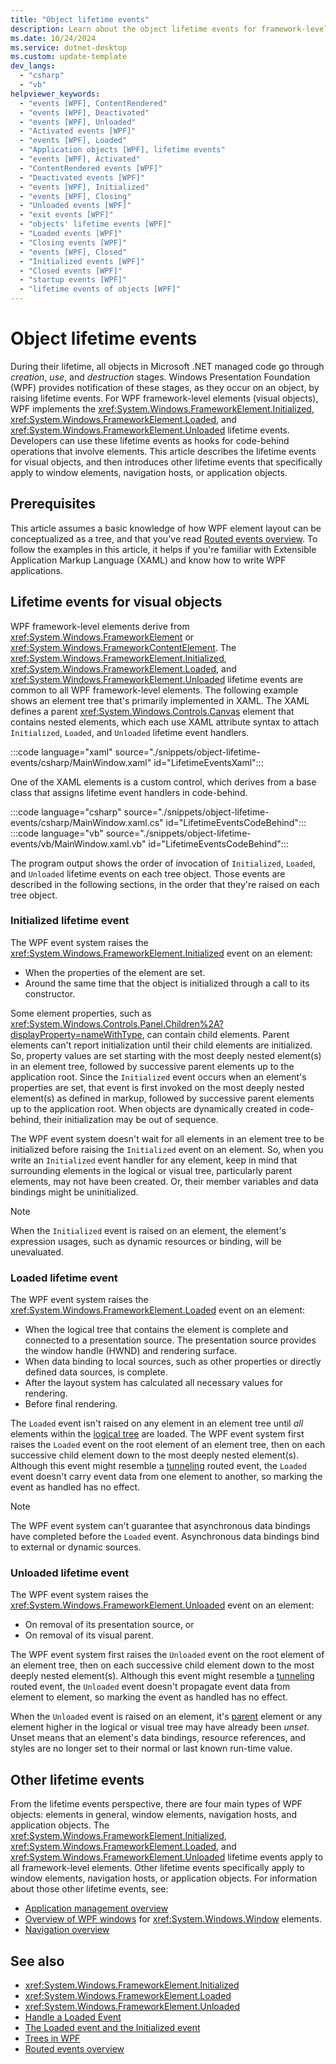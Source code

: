 ```yaml
---
title: "Object lifetime events"
description: Learn about the object lifetime events for framework-level elements in Windows Presentation Foundation (WPF).
ms.date: 10/24/2024
ms.service: dotnet-desktop
ms.custom: update-template
dev_langs:
  - "csharp"
  - "vb"
helpviewer_keywords:
  - "events [WPF], ContentRendered"
  - "events [WPF], Deactivated"
  - "events [WPF], Unloaded"
  - "Activated events [WPF]"
  - "events [WPF], Loaded"
  - "Application objects [WPF], lifetime events"
  - "events [WPF], Activated"
  - "ContentRendered events [WPF]"
  - "Deactivated events [WPF]"
  - "events [WPF], Initialized"
  - "events [WPF], Closing"
  - "Unloaded events [WPF]"
  - "exit events [WPF]"
  - "objects' lifetime events [WPF]"
  - "Loaded events [WPF]"
  - "Closing events [WPF]"
  - "events [WPF], Closed"
  - "Initialized events [WPF]"
  - "Closed events [WPF]"
  - "startup events [WPF]"
  - "lifetime events of objects [WPF]"
---
```

<!-- The acrolinx score was 96 on 03/31/2022-->

# Object lifetime events

During their lifetime, all objects in Microsoft .NET managed code go through _creation_, _use_, and _destruction_ stages. Windows Presentation Foundation (WPF) provides notification of these stages, as they occur on an object, by raising lifetime events. For WPF framework-level elements (visual objects), WPF implements the <xref:System.Windows.FrameworkElement.Initialized>, <xref:System.Windows.FrameworkElement.Loaded>, and <xref:System.Windows.FrameworkElement.Unloaded> lifetime events. Developers can use these lifetime events as hooks for code-behind operations that involve elements. This article describes the lifetime events for visual objects, and then introduces other lifetime events that specifically apply to window elements, navigation hosts, or application objects.

## Prerequisites

This article assumes a basic knowledge of how WPF element layout can be conceptualized as a tree, and that you've read [Routed events overview](routed-events-overview.md). To follow the examples in this article, it helps if you're familiar with Extensible Application Markup Language (XAML) and know how to write WPF applications.

## Lifetime events for visual objects

WPF framework-level elements derive from <xref:System.Windows.FrameworkElement> or <xref:System.Windows.FrameworkContentElement>. The <xref:System.Windows.FrameworkElement.Initialized>, <xref:System.Windows.FrameworkElement.Loaded>, and <xref:System.Windows.FrameworkElement.Unloaded> lifetime events are common to all WPF framework-level elements. The following example shows an element tree that's primarily implemented in XAML. The XAML defines a parent <xref:System.Windows.Controls.Canvas> element that contains nested elements, which each use XAML attribute syntax to attach `Initialized`, `Loaded`, and `Unloaded` lifetime event handlers.

:::code language="xaml" source="./snippets/object-lifetime-events/csharp/MainWindow.xaml" id="LifetimeEventsXaml":::

One of the XAML elements is a custom control, which derives from a base class that assigns lifetime event handlers in code-behind.

:::code language="csharp" source="./snippets/object-lifetime-events/csharp/MainWindow.xaml.cs" id="LifetimeEventsCodeBehind":::
:::code language="vb" source="./snippets/object-lifetime-events/vb/MainWindow.xaml.vb" id="LifetimeEventsCodeBehind":::
  
The program output shows the order of invocation of `Initialized`, `Loaded`, and `Unloaded` lifetime events on each tree object. Those events are described in the following sections, in the order that they're raised on each tree object.

### Initialized lifetime event

The WPF event system raises the <xref:System.Windows.FrameworkElement.Initialized> event on an element:

- When the properties of the element are set.
- Around the same time that the object is initialized through a call to its constructor.

Some element properties, such as <xref:System.Windows.Controls.Panel.Children%2A?displayProperty=nameWithType>, can contain child elements. Parent elements can't report initialization until their child elements are initialized. So, property values are set starting with the most deeply nested element(s) in an element tree, followed by successive parent elements up to the application root. Since the `Initialized` event occurs when an element's properties are set, that event is first invoked on the most deeply nested element(s) as defined in markup, followed by successive parent elements up to the application root. When objects are dynamically created in code-behind, their initialization may be out of sequence.

The WPF event system doesn't wait for all elements in an element tree to be initialized before raising the `Initialized` event on an element. So, when you write an `Initialized` event handler for any element, keep in mind that surrounding elements in the logical or visual tree, particularly parent elements, may not have been created. Or, their member variables and data bindings might be uninitialized.

> [!NOTE]
> When the `Initialized` event is raised on an element, the element's expression usages, such as dynamic resources or binding, will be unevaluated.

### Loaded lifetime event

The WPF event system raises the <xref:System.Windows.FrameworkElement.Loaded> event on an element:

- When the logical tree that contains the element is complete and connected to a presentation source. The presentation source provides the window handle (HWND) and rendering surface.
- When data binding to local sources, such as other properties or directly defined data sources, is complete.
- After the layout system has calculated all necessary values for rendering.
- Before final rendering.

The `Loaded` event isn't raised on any element in an element tree until _all_ elements within the [logical tree](../advanced/trees-in-wpf.md#the-purpose-of-the-logical-tree) are loaded. The WPF event system first raises the `Loaded` event on the root element of an element tree, then on each successive child element down to the most deeply nested element(s). Although this event might resemble a [tunneling](<xref:System.Windows.RoutingStrategy.Tunnel>) routed event, the `Loaded` event doesn't carry event data from one element to another, so marking the event as handled has no effect.

> [!NOTE]
> The WPF event system can't guarantee that asynchronous data bindings have completed before the `Loaded` event. Asynchronous data bindings bind to external or dynamic sources.

### Unloaded lifetime event

The WPF event system raises the <xref:System.Windows.FrameworkElement.Unloaded> event on an element:

- On removal of its presentation source, or
- On removal of its visual parent.

The WPF event system first raises the `Unloaded` event on the root element of an element tree, then on each successive child element down to the most deeply nested element(s). Although this event might resemble a [tunneling](<xref:System.Windows.RoutingStrategy.Tunnel>) routed event, the `Unloaded` event doesn't propagate event data from element to element, so marking the event as handled has no effect.

When the `Unloaded` event is raised on an element, it's [parent](<xref:System.Windows.FrameworkElement.Parent%2A>) element or any element higher in the logical or visual tree may have already been _unset_. Unset means that an element's data bindings, resource references, and styles are no longer set to their normal or last known run-time value.

## Other lifetime events

From the lifetime events perspective, there are four main types of WPF objects: elements in general, window elements, navigation hosts, and application objects. The <xref:System.Windows.FrameworkElement.Initialized>, <xref:System.Windows.FrameworkElement.Loaded>, and <xref:System.Windows.FrameworkElement.Unloaded> lifetime events apply to all framework-level elements. Other lifetime events specifically apply to window elements, navigation hosts, or application objects. For information about those other lifetime events, see:

- [Application management overview](../app-development/application-management-overview.md)
- [Overview of WPF windows](../windows/index.md) for <xref:System.Windows.Window> elements.
- [Navigation overview](../app-development/navigation-overview.md)

## See also

- <xref:System.Windows.FrameworkElement.Initialized>
- <xref:System.Windows.FrameworkElement.Loaded>
- <xref:System.Windows.FrameworkElement.Unloaded>
- [Handle a Loaded Event](../advanced/how-to-handle-a-loaded-event.md)
- [The Loaded event and the Initialized event](/archive/blogs/mikehillberg/the-loaded-event-and-the-initialized-event)
- [Trees in WPF](../advanced/trees-in-wpf.md)
- [Routed events overview](routed-events-overview.md)
